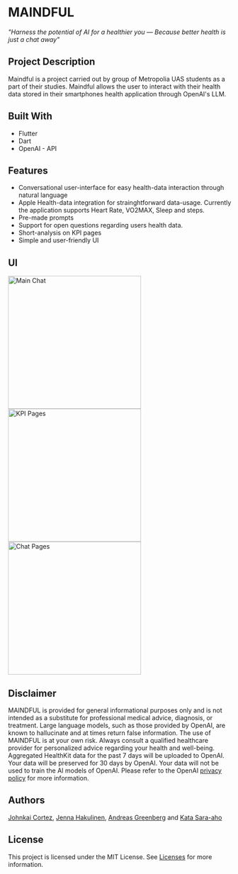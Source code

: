 # MAINDFUL

*"Harness the potential of AI for a healthier you — Because better health is just a chat away"*

## Project Description
Maindful is a project carried out by group of Metropolia UAS students as a part of their studies. Maindful allows the user to interact with their health data stored in their smartphones health application through OpenAI's LLM.

## Built With

* Flutter
* Dart
* OpenAI - API
  
## Features

* Conversational user-interface for easy health-data interaction through natural language
* Apple Health-data integration for strainghtforward data-usage. Currently the application supports Heart Rate, VO2MAX, Sleep and steps.
* Pre-made prompts
* Support for open questions regarding users health data. 
* Short-analysis on KPI pages 
* Simple and user-friendly UI

## UI

<img src="https://github.com/Johnkai2196/innovation_project/assets/73104201/b2ac87e8-67c9-4c9d-a3b6-680938ba43be" alt="Main Chat" width="300">

<img src="https://github.com/Johnkai2196/innovation_project/assets/73104201/168a5070-c088-4523-a8ba-82b3e841147c" alt="KPI Pages" width="300">

<img src="https://github.com/Johnkai2196/innovation_project/assets/73104201/1f92b82d-1e37-4836-aa49-1dbb16145d71" alt="Chat Pages" width="300">

## Disclaimer
MAINDFUL is provided for general informational purposes only and is not intended as a substitute for professional medical advice, diagnosis, or treatment. Large language models, such as those provided by OpenAI, are known to hallucinate and at times return false information. The use of MAINDFUL is at your own risk. Always consult a qualified healthcare provider for personalized advice regarding your health and well-being. Aggregated HealthKit data for the past 7 days will be uploaded to OpenAI.  Your data will be preserved for 30 days by OpenAI. Your data will not be used to train the AI models of OpenAI. Please refer to the OpenAI [privacy policy](https://openai.com/policies/privacy-policy) for more information.


## Authors

[Johnkai Cortez](https://github.com/Johnkai2196 "Johnkai Cortez"), [Jenna Hakulinen](https://github.com/jennahakulinen "Jenna Hakulinen"), [Andreas Greenberg](https://github.com/AndyGreenie "Andreas Greenberg") and [Kata Sara-aho](https://github.com/kvtvs "Kata Sara-aho")

## License

This project is licensed under the MIT License. See [Licenses](https://github.com/Johnkai2196/innovation_project/blob/main/LICENCE.txt) for more information.
